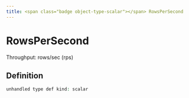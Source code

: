 ```yaml
---
title: <span class="badge object-type-scalar"></span> RowsPerSecond
---
```

# <span class="badge object-type-scalar"></span> RowsPerSecond

Throughput: rows/sec (rps)

## Definition

```php
unhandled type def kind: scalar
```
